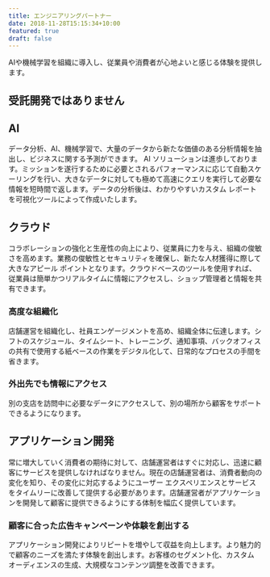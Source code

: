 ```yaml
---
title: エンジニアリングパートナー
date: 2018-11-28T15:15:34+10:00
featured: true
draft: false
---
```


AIや機械学習を組織に導入し、従業員や消費者が心地よいと感じる体験を提供します。

## 受託開発ではありません

##  AI
データ分析、AI、機械学習で、大量のデータから新たな価値のある分析情報を抽出し、ビジネスに関する予測ができます。 AI ソリューションは進歩しております。ミッションを遂行するために必要とされるパフォーマンスに応じて自動スケーリングを行い、大きなデータに対しても極めて高速にクエリを実行して必要な情報を短時間で返します。データの分析後は、わかりやすいカスタム レポートを可視化ツールによって作成いたします。


## クラウド
コラボレーションの強化と生産性の向上により、従業員に力を与え、組織の俊敏さを高めます。業務の俊敏性とセキュリティを確保し、新たな人材獲得に際して大きなアピール ポイントとなります。クラウドベースのツールを使用すれば、従業員は簡単かつリアルタイムに情報にアクセスし、ショップ管理者と情報を共有できます。

### 高度な組織化
店舗運営を組織化し、社員エンゲージメントを高め、組織全体に伝達します。シフトのスケジュール、タイムシート、トレーニング、通知事項、バックオフィスの共有で使用する紙ベースの作業をデジタル化して、日常的なプロセスの手間を省きます。

### 外出先でも情報にアクセス
別の支店を訪問中に必要なデータにアクセスして、別の場所から顧客をサポートできるようになります。

## アプリケーション開発
常に増大していく消費者の期待に対して、店舗運営者はすぐに対応し、迅速に顧客にサービスを提供しなければなりません。現在の店舗運営者は、消費者動向の変化を知り、その変化に対応するようにユーザー エクスペリエンスとサービスをタイムリーに改善して提供する必要があります。店舗運営者がアプリケーションを開発して顧客に提供できるようにする体制を幅広く提供しています。

### 顧客に合った広告キャンペーンや体験を創出する
アプリケーション開発によりリピートを増やして収益を向上します。より魅力的で顧客のニーズを満たす体験を創出します。お客様のセグメント化、カスタム オーディエンスの生成、大規模なコンテンツ調整を改善できます。
